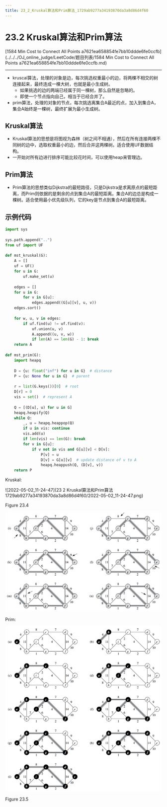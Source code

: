 ```yaml
---
title: 23_2_Kruskal算法和Prim算法_1729ab9277a34193870da3a8d86d4f60
---
```


# 23.2 Kruskal算法和Prim算法

[1584 Min Cost to Connect All Points a7621ea658854fe7bb10ddde6fe0ccfb](../../../OJ_online_judge/LeetCode/题目列表/1584 Min Cost to Connect All Points a7621ea658854fe7bb10ddde6fe0ccfb.md)

---

- kruscal算法，处理的对象是边，每次挑选权重最小的边，将两棵不相交的树连接起来，最终连成一棵大树，也就是最小生成树。
    - 如果挑选的边的两端已经属于同一棵树，那么自然是忽略的。
    - 即使一个节点指向自己，相当于已经合并了。
- prim算法，处理的对象的节点，每次挑选离集合A最近的点，加入到集合A，集合A始终是一棵树，最终扩展为最小生成树。

## Kruskal算法

- Kruskal算法的思想是将图视为森林（树之间不相通），然后在所有连接两棵不同树的边中，选取权重最小的边，然后合并这两棵树。适合使用UF数据结构。
- 一开始对所有边进行排序可能比较花时间，可以使用heap来管理边。

## Prim算法

- Prim算法的思想类似Dijkstra的最短路径，只是Dijkstra是求离原点的最短距离，而Prim则依据的是剩余的点到集合A的最短距离。集合A的边总是构成一棵树。适合使用最小优先级队列，它的key是节点到集合A的最短距离。

## 示例代码

[](https://github.com/lzyerste/introduction_to_algorithms/blob/master/graph/mst.py)

```python
import sys

sys.path.append("..")
from uf import UF

def mst_kruskal(G):
    A = []
    uf = UF()
    for u in G:
        uf.make_set(u)

    edges = []
    for u in G:
        for v in G[u]:
            edges.append((G[u][v], u, v))
    edges.sort()

    for w, u, v in edges:
        if uf.find(u) != uf.find(v):
            uf.union(u, v)
            A.append((u, v, w))
            if len(A) == len(G) - 1: break
    return A

def mst_prim(G):
    import heapq

    D = {u: float("inf") for u in G}  # distance
    P = {u: None for u in G}  # parent

    r = list(G.keys())[0]  # root
    D[r] = 0
    vis = set()  # represent A

    Q = [(D[u], u) for u in G]
    heapq.heapify(Q)
    while Q:
        _, u = heapq.heappop(Q)
        if u in vis: continue
        vis.add(u)
        if len(vis) == len(G): break
        for v in G[u]:
            if v not in vis and G[u][v] < D[v]:
                P[v] = u
                D[v] = G[u][v]  # update distance of v to A
                heapq.heappush(Q, (D[v], v))
    return P
```

Kruskal:

![2022-05-02_11-24-47](23 2 Kruskal算法和Prim算法 1729ab9277a34193870da3a8d86d4f60/2022-05-02_11-24-47.png)

Figure 23.4

![Untitled 1](assets/2152b2a95509c1b603bfa497495e31c6.png)

Prim:

![Untitled 2](assets/3b99668456352f8a57714f74ca245820.png)

Figure 23.5